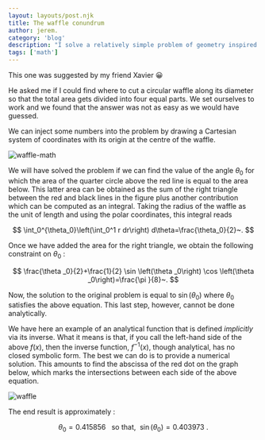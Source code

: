 ```yaml
---
layout: layouts/post.njk
title: The waffle conundrum
author: jerem.
category: 'blog'
description: "I solve a relatively simple problem of geometry inspired by a culinary example from everyday life and find that the final answer has no closed analytical form. This illustrates how unexpected difficulties can emerge even in simple problems."
tags: ['math']
---
```


This one was suggested by my friend Xavier :grinning:

He asked me if I could find where to cut a circular waffle along its diameter so that the total area gets divided into four equal parts. We set ourselves to work and we found that the answer was not as easy as we would have guessed.

We can inject some numbers into the problem by drawing a Cartesian system of coordinates with its origin at the centre of the waffle.

![waffle-math](/images/posts_data/waffle-conundrum/waffle-math.jpg)

We will have solved the problem if we can find the value of the angle $\theta_0$ for which the area of the quarter circle above the red line is equal to the area below. This latter area can be obtained as the sum of the right triangle between the red and black lines in the figure plus another contribution which can be computed as an integral. Taking the radius of the waffle as the unit of length and using the polar coordinates, this integral reads


$$
\int_0^{\theta_0}\left(\int_0^1 r dr\right) d\theta=\frac{\theta_0}{2}~.
$$


Once we have added the area for the right triangle, we obtain the following constraint on $\theta_0$ :


$$
\frac{\theta _0}{2}+\frac{1}{2} \sin \left(\theta _0\right) \cos \left(\theta _0\right)=\frac{\pi }{8}~.
$$


Now, the solution to the original problem is equal to $\sin(\theta_0)$ where $\theta_0$ satisfies the above equation. This last step, however, cannot be done analytically.

We have here an example of an analytical function that is defined *implicitly* via its inverse. What it means is that, if you call the left-hand side of the above $f(x)$, then the inverse function,  $f^{-1}(x)$, though analytical, has no closed symbolic form. The best we can do is to provide a numerical solution. This amounts to find the abscissa of the red dot on the graph below, which marks the intersections between each side of the above equation.

![waffle](/images/posts_data/waffle-conundrum/plot.jpg)

The end result is approximately :


$$
\theta_0=0.415856~~~\text{so that,}~~
\sin(\theta_0)=0.403973~.
$$
